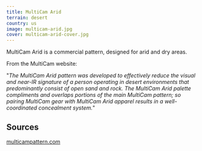 ```yaml
---
title: MultiCam Arid
terrain: desert
country: us
image: multicam-arid.jpg
cover: multicam-arid-cover.jpg
---
```

MultiCam Arid is a commercial pattern, designed for arid and dry areas.

From the MultiCam website:

"*The MultiCam Arid pattern was developed to effectively reduce the visual and near-IR signature of a person operating in desert environments that predominantly consist of open sand and rock. The MultiCam Arid palette compliments and overlaps portions of the main MultiCam pattern; so pairing MultiCam gear with MultiCam Arid apparel results in a well-coordinated concealment system.*"

Sources
-------
[multicampattern.com](http://multicampattern.com)
